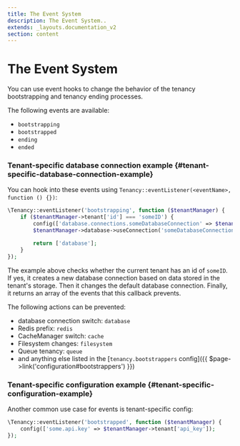 ```yaml
---
title: The Event System
description: The Event System..
extends: _layouts.documentation_v2
section: content
---
```


# The Event System

You can use event hooks to change the behavior of the tenancy bootstrapping and tenancy ending processes.

The following events are available:
- `bootstrapping`
- `bootstrapped`
- `ending`
- `ended`

### Tenant-specific database connection example {#tenant-specific-database-connection-example}

You can hook into these events using `Tenancy::eventListener(<eventName>, function () {})`:
```php
\Tenancy::eventListener('bootstrapping', function ($tenantManager) {
    if ($tenantManager->tenant['id'] === 'someID') {
        config(['database.connections.someDatabaseConnection' => $tenantManager->tenant['databaseConnection']]);
        $tenantManager->database->useConnection('someDatabaseConnection');

        return ['database'];
    }
});
```

The example above checks whether the current tenant has an id of `someID`. If yes, it creates a new database connection based on data stored in the tenant's storage. Then it changes the default database connection. Finally, it returns an array of the events that this callback prevents.

The following actions can be prevented:
- database connection switch: `database`
- Redis prefix: `redis`
- CacheManager switch: `cache`
- Filesystem changes: `filesystem`
- Queue tenancy: `queue`
- and anything else listed in the [`tenancy.bootstrappers` config]({{ $page->link('configuration#bootstrappers') }})

### Tenant-specific configuration example {#tenant-specific-configuration-example}

Another common use case for events is tenant-specific config:
```php
\Tenancy::eventListener('bootstrapped', function ($tenantManager) {
    config(['some.api.key' => $tenantManager->tenant['api_key']);
});
```
